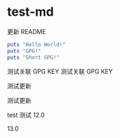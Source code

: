 # test-md

更新 README

```ruby
puts "Hello World!"
puts "GPG!"
puts "Short GPG!"
```

测试关联 GPG KEY
测试关联 GPG KEY

测试更新

测试更新

test
测试 12.0

13.0
